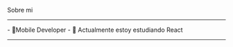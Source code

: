 <img src="https://firebasestorage.googleapis.com/v0/b/cycle-d1f91.appspot.com/o/Banner%20de%20LinkedIn%20Tecnolog%C3%ADa%20Abstracto%20Azul%20y%20Blanco.png?alt=media&token=fef4aea6-c860-4df6-b7a4-4d07437a575c" alt="">

Sobre mi
<hr/>
- 📱Mobile Developer
- 🌱 Actualmente estoy estudiando React
<hr/>